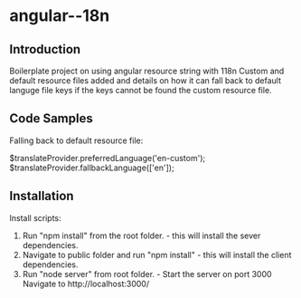 # angular--18n

## Introduction

Boilerplate project on using angular resource string with 118n
Custom and default resource files added and details on how it can fall back to default languge file keys
if the keys cannot be found the custom resource file.

## Code Samples
Falling back to default resource file:

$translateProvider.preferredLanguage('en-custom');
$translateProvider.fallbackLanguage(['en']);


## Installation

Install scripts:
1. Run "npm install" from the root folder. - this will install the sever dependencies.
2. Navigate to public folder and run "npm install" - this will install the client dependencies. 
3. Run "node server" from root folder. - Start the server on port 3000
Navigate to http://localhost:3000/